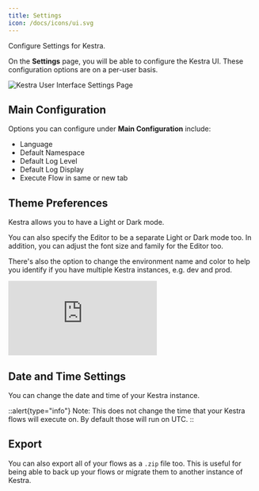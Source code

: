 ```yaml
---
title: Settings
icon: /docs/icons/ui.svg
---
```


Configure Settings for Kestra.

On the **Settings** page, you will be able to configure the Kestra UI. These configuration options are on a per-user basis.

![Kestra User Interface Settings Page](../../user-interface-guide/13-Settings.png)

## Main Configuration

Options you can configure under **Main Configuration** include:
- Language
- Default Namespace
- Default Log Level
- Default Log Display
- Execute Flow in same or new tab

## Theme Preferences

Kestra allows you to have a Light or Dark mode. 

You can also specify the Editor to be a separate Light or Dark mode too. In addition, you can adjust the font size and family for the Editor too.

There's also the option to change the environment name and color to help you identify if you have multiple Kestra instances, e.g. dev and prod.

<div class="video-container">
    <iframe src="https://www.youtube.com/embed/8hXLiVKUr8k?si=EuxnZcfmVQqxVw45" title="YouTube video player" frameborder="0" allow="accelerometer; autoplay; clipboard-write; encrypted-media; gyroscope; picture-in-picture; web-share" referrerpolicy="strict-origin-when-cross-origin" allowfullscreen></iframe>
</div>

## Date and Time Settings

You can change the date and time of your Kestra instance.

::alert{type="info"}
Note: This does not change the time that your Kestra flows will execute on. By default those will run on UTC.
::

## Export

You can also export all of your flows as a `.zip` file too. This is useful for being able to back up your flows or migrate them to another instance of Kestra.